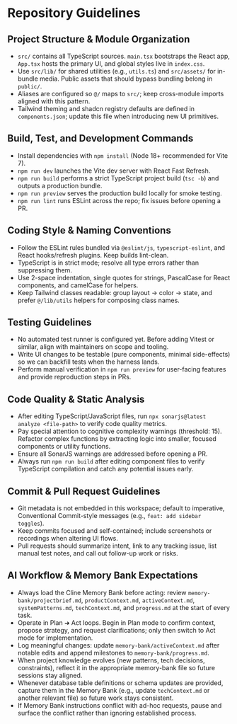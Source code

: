 # Repository Guidelines

## Project Structure & Module Organization
- `src/` contains all TypeScript sources. `main.tsx` bootstraps the React app, `App.tsx` hosts the primary UI, and global styles live in `index.css`.
- Use `src/lib/` for shared utilities (e.g., `utils.ts`) and `src/assets/` for in-bundle media. Public assets that should bypass bundling belong in `public/`.
- Aliases are configured so `@/` maps to `src/`; keep cross-module imports aligned with this pattern.
- Tailwind theming and shadcn registry defaults are defined in `components.json`; update this file when introducing new UI primitives.

## Build, Test, and Development Commands
- Install dependencies with `npm install` (Node 18+ recommended for Vite 7).
- `npm run dev` launches the Vite dev server with React Fast Refresh.
- `npm run build` performs a strict TypeScript project build (`tsc -b`) and outputs a production bundle.
- `npm run preview` serves the production build locally for smoke testing.
- `npm run lint` runs ESLint across the repo; fix issues before opening a PR.

## Coding Style & Naming Conventions
- Follow the ESLint rules bundled via `@eslint/js`, `typescript-eslint`, and React hooks/refresh plugins. Keep builds lint-clean.
- TypeScript is in strict mode; resolve all type errors rather than suppressing them.
- Use 2-space indentation, single quotes for strings, PascalCase for React components, and camelCase for helpers.
- Keep Tailwind classes readable: group layout → color → state, and prefer `@/lib/utils` helpers for composing class names.

## Testing Guidelines
- No automated test runner is configured yet. Before adding Vitest or similar, align with maintainers on scope and tooling.
- Write UI changes to be testable (pure components, minimal side-effects) so we can backfill tests when the harness lands.
- Perform manual verification in `npm run preview` for user-facing features and provide reproduction steps in PRs.

## Code Quality & Static Analysis
- After editing TypeScript/JavaScript files, run `npx sonarjs@latest analyze <file-path>` to verify code quality metrics.
- Pay special attention to cognitive complexity warnings (threshold: 15). Refactor complex functions by extracting logic into smaller, focused components or utility functions.
- Ensure all SonarJS warnings are addressed before opening a PR.
- Always run `npm run build` after editing component files to verify TypeScript compilation and catch any potential issues early.

## Commit & Pull Request Guidelines
- Git metadata is not embedded in this workspace; default to imperative, Conventional Commit-style messages (e.g., `feat: add sidebar toggles`).
- Keep commits focused and self-contained; include screenshots or recordings when altering UI flows.
- Pull requests should summarize intent, link to any tracking issue, list manual test notes, and call out follow-up work or risks.

## AI Workflow & Memory Bank Expectations
- Always load the Cline Memory Bank before acting: review `memory-bank/projectbrief.md`, `productContext.md`, `activeContext.md`, `systemPatterns.md`, `techContext.md`, and `progress.md` at the start of every task.
- Operate in Plan ➜ Act loops. Begin in Plan mode to confirm context, propose strategy, and request clarifications; only then switch to Act mode for implementation.
- Log meaningful changes: update `memory-bank/activeContext.md` after notable edits and append milestones to `memory-bank/progress.md`.
- When project knowledge evolves (new patterns, tech decisions, constraints), reflect it in the appropriate memory-bank file so future sessions stay aligned.
- Whenever database table definitions or schema updates are provided, capture them in the Memory Bank (e.g., update `techContext.md` or another relevant file) so future work stays consistent.
- If Memory Bank instructions conflict with ad-hoc requests, pause and surface the conflict rather than ignoring established process.
